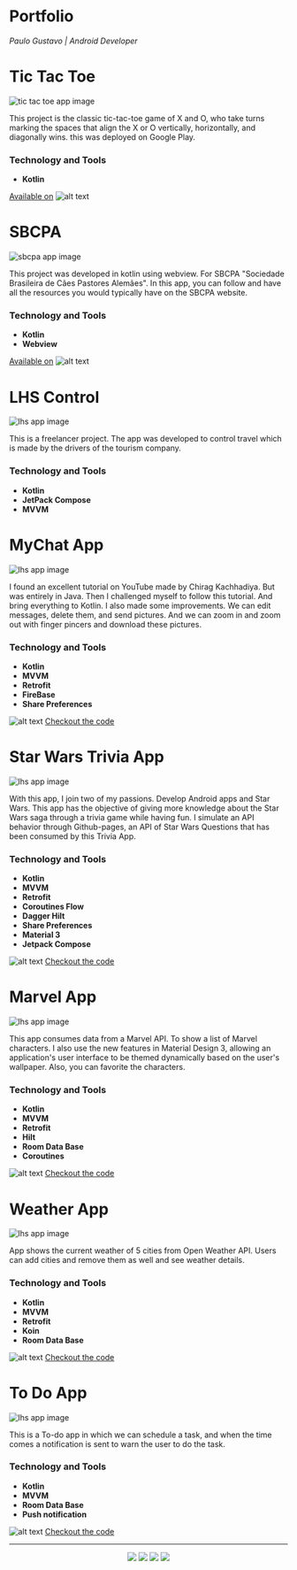 # Portfolio
*Paulo Gustavo | Android Developer*


# Tic Tac Toe
![tic tac toe app image](tictoctoe.jpg)

This project is the classic tic-tac-toe game of X and O, who take turns marking the spaces that align the X or O vertically, horizontally, and diagonally wins. this was deployed on Google Play.

### Technology and Tools
* **Kotlin** 

[Available on](https://play.google.com/store/apps/details?id=com.pgustavo.hashgame)
![alt text](googleplay.jpg)

# SBCPA
![sbcpa app image](sbcpa.jpg)

This project was developed in kotlin using webview. For SBCPA "Sociedade Brasileira de Cães Pastores Alemães". In this app, you can follow and have all the resources you would typically have on the SBCPA website.

### Technology and Tools
* **Kotlin** 
* **Webview**

[Available on](https://play.google.com/store/apps/details?id=com.pgustavo.sbcpa)
![alt text](googleplay.jpg)



# LHS Control
![lhs app image](lhs.jpg)

This is a freelancer project. The app was developed to control travel which is made by the drivers of the tourism company.  

### Technology and Tools
* **Kotlin** 
* **JetPack Compose**
* **MVVM**

# MyChat App
![lhs app image](chat.jpg)

I found an excellent tutorial on YouTube made by Chirag Kachhadiya. But was entirely in Java. Then I challenged myself to follow this tutorial. And bring everything to Kotlin. I also made some improvements. We can edit messages, delete them, and send pictures. And we can zoom in and zoom out with finger pincers and download these pictures.

### Technology and Tools
* **Kotlin** 
* **MVVM**
* **Retrofit**
* **FireBase**
* **Share Preferences**

![alt text](Git.png)
[Checkout the code](https://github.com/pgustavo73/mychatapp)

# Star Wars Trivia App
![lhs app image](swt.jpg)

With this app, I join two of my passions. Develop Android apps and Star Wars. This app has the objective of giving more knowledge about the Star Wars saga through a trivia game while having fun. I simulate an API behavior through Github-pages, an API of Star Wars Questions that has been consumed by this Trivia App.

### Technology and Tools
* **Kotlin** 
* **MVVM**
* **Retrofit**
* **Coroutines Flow**
* **Dagger Hilt**
* **Share Preferences**
* **Material 3**
* **Jetpack Compose**

![alt text](Git.png)
[Checkout the code](https://github.com/pgustavo73/Star-Wars-Trivia)

# Marvel App
![lhs app image](marvel.jpg)

This app consumes data from a Marvel API. To show a list of Marvel characters. I also use the new features in Material Design 3, allowing an application's user interface to be themed dynamically based on the user's wallpaper. Also, you can favorite the characters.

### Technology and Tools
* **Kotlin** 
* **MVVM**
* **Retrofit**
* **Hilt**
* **Room Data Base**
* **Coroutines**

![alt text](Git.png)
[Checkout the code](https://github.com/pgustavo73/MarvelApp)

# Weather App
![lhs app image](weather.jpg)

App shows the current weather of 5 cities from Open Weather API. Users can add cities and remove them as well and see weather details.

### Technology and Tools
* **Kotlin** 
* **MVVM**
* **Retrofit**
* **Koin**
* **Room Data Base**

![alt text](Git.png)
[Checkout the code](https://github.com/pgustavo73/MyWeatherApp)

# To Do App
![lhs app image](todo.jpg)

This is a To-do app in which we can schedule a task, and when the time comes a notification is sent to warn the user to do the task.

### Technology and Tools
* **Kotlin** 
* **MVVM**
* **Room Data Base**
* **Push notification**

![alt text](Git.png)
[Checkout the code](https://github.com/pgustavo73/ToDoApplication)


<hr>
<center>
<a href="https://www.linkedin.com/in/paulogustavo73/"><img src="linkedin.png"></a>
  <a href="https://wa.me/+5581988696763"><img src="whatsapp.png"></a>
  <a href="https://github.com/pgustavo73"><img src="github.png"></a>
  <a href="p_gustavo@outlook.com"><img src="outlook.png"></a>
</center>

